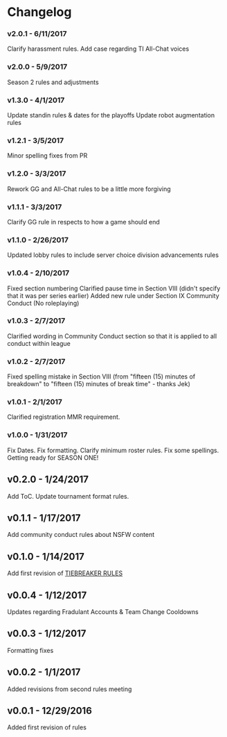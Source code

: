# Changelog

### v2.0.1 - 6/11/2017
Clarify harassment rules.
Add case regarding TI All-Chat voices 

### v2.0.0 - 5/9/2017
Season 2 rules and adjustments

### v1.3.0 - 4/1/2017
Update standin rules & dates for the playoffs
Update robot augmentation rules

### v1.2.1 - 3/5/2017
Minor spelling fixes from PR

### v1.2.0 - 3/3/2017
Rework GG and All-Chat rules to be a little more forgiving

### v1.1.1 - 3/3/2017
Clarify GG rule in respects to how a game should end

### v1.1.0 - 2/26/2017
Updated lobby rules to include server choice division advancements rules

### v1.0.4 - 2/10/2017

Fixed section numbering 
Clarified pause time in Section VIII (didn't specify that it was per series earlier)
Added new rule under Section IX Community Conduct (No roleplaying)

### v1.0.3 - 2/7/2017

Clarified wording in Community Conduct section so that it is applied to all conduct within league

### v1.0.2 - 2/7/2017

Fixed spelling mistake in Section VIII (from "fifteen (15) minutes of breakdown" to "fifteen (15) minutes of break time" - thanks Jek)

### v1.0.1 - 2/1/2017

Clarified registration MMR requirement.

### v1.0.0 - 1/31/2017

Fix Dates.  Fix formatting.  Clarify minimum roster rules.  Fix some spellings.  Getting ready for SEASON ONE!

## v0.2.0 - 1/24/2017

Add ToC.  Update tournament format rules.

## v0.1.1 - 1/17/2017

Add community conduct rules about NSFW content

## v0.1.0 - 1/14/2017

Add first revision of [TIEBREAKER RULES](https://github.com/EchoLeague/Echo-League-Rules/blob/master/TIEBREAKERS.md)

## v0.0.4 - 1/12/2017

Updates regarding Fradulant Accounts & Team Change Cooldowns

## v0.0.3 - 1/12/2017

Formatting fixes

## v0.0.2 - 1/1/2017

Added revisions from second rules meeting

## v0.0.1 - 12/29/2016

Added first revision of rules
